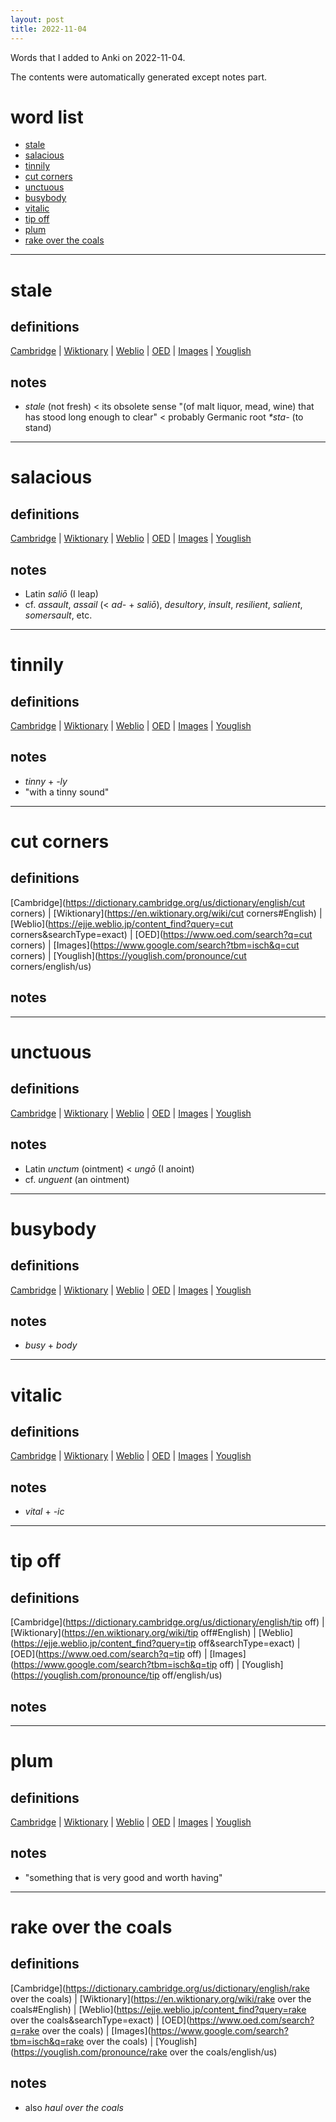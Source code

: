 ```yaml
---
layout: post
title: 2022-11-04
---
```


Words that I added to Anki on 2022-11-04.

The contents were automatically generated except notes part.
# word list
- [stale](#stale)
- [salacious](#salacious)
- [tinnily](#tinnily)
- [cut corners](#cut-corners)
- [unctuous](#unctuous)
- [busybody](#busybody)
- [vitalic](#vitalic)
- [tip off](#tip-off)
- [plum](#plum)
- [rake over the coals](#rake-over-the-coals)

---

# stale
## definitions
[Cambridge](https://dictionary.cambridge.org/us/dictionary/english/stale)
|
[Wiktionary](https://en.wiktionary.org/wiki/stale#English)
|
[Weblio](https://ejje.weblio.jp/content_find?query=stale&searchType=exact)
|
[OED](https://www.oed.com/search?q=stale)
|
[Images](https://www.google.com/search?tbm=isch&q=stale)
|
[Youglish](https://youglish.com/pronounce/stale/english/us)

## notes
- *stale* (not fresh) &lt; its obsolete sense "(of malt liquor, mead, wine) that has stood long enough to clear" &lt; probably Germanic root *\*sta-* (to stand)

---

# salacious
## definitions
[Cambridge](https://dictionary.cambridge.org/us/dictionary/english/salacious)
|
[Wiktionary](https://en.wiktionary.org/wiki/salacious#English)
|
[Weblio](https://ejje.weblio.jp/content_find?query=salacious&searchType=exact)
|
[OED](https://www.oed.com/search?q=salacious)
|
[Images](https://www.google.com/search?tbm=isch&q=salacious)
|
[Youglish](https://youglish.com/pronounce/salacious/english/us)

## notes
- Latin *saliō* (I leap)
- cf. *assault*, *assail* (&lt; *ad-* + *saliō*), *desultory*, *insult*, *resilient*, *salient*, *somersault*, etc.

---

# tinnily
## definitions
[Cambridge](https://dictionary.cambridge.org/us/dictionary/english/tinnily)
|
[Wiktionary](https://en.wiktionary.org/wiki/tinnily#English)
|
[Weblio](https://ejje.weblio.jp/content_find?query=tinnily&searchType=exact)
|
[OED](https://www.oed.com/search?q=tinnily)
|
[Images](https://www.google.com/search?tbm=isch&q=tinnily)
|
[Youglish](https://youglish.com/pronounce/tinnily/english/us)

## notes
- *tinny* + *-ly*
- "with a tinny sound"

---

# cut corners
## definitions
[Cambridge](https://dictionary.cambridge.org/us/dictionary/english/cut corners)
|
[Wiktionary](https://en.wiktionary.org/wiki/cut corners#English)
|
[Weblio](https://ejje.weblio.jp/content_find?query=cut corners&searchType=exact)
|
[OED](https://www.oed.com/search?q=cut corners)
|
[Images](https://www.google.com/search?tbm=isch&q=cut corners)
|
[Youglish](https://youglish.com/pronounce/cut corners/english/us)

## notes

---

# unctuous
## definitions
[Cambridge](https://dictionary.cambridge.org/us/dictionary/english/unctuous)
|
[Wiktionary](https://en.wiktionary.org/wiki/unctuous#English)
|
[Weblio](https://ejje.weblio.jp/content_find?query=unctuous&searchType=exact)
|
[OED](https://www.oed.com/search?q=unctuous)
|
[Images](https://www.google.com/search?tbm=isch&q=unctuous)
|
[Youglish](https://youglish.com/pronounce/unctuous/english/us)

## notes
- Latin *unctum* (ointment) &lt; *ungō* (I anoint)
- cf. *unguent* (an ointment)

---

# busybody
## definitions
[Cambridge](https://dictionary.cambridge.org/us/dictionary/english/busybody)
|
[Wiktionary](https://en.wiktionary.org/wiki/busybody#English)
|
[Weblio](https://ejje.weblio.jp/content_find?query=busybody&searchType=exact)
|
[OED](https://www.oed.com/search?q=busybody)
|
[Images](https://www.google.com/search?tbm=isch&q=busybody)
|
[Youglish](https://youglish.com/pronounce/busybody/english/us)

## notes
- *busy* + *body*

---

# vitalic
## definitions
[Cambridge](https://dictionary.cambridge.org/us/dictionary/english/vitalic)
|
[Wiktionary](https://en.wiktionary.org/wiki/vitalic#English)
|
[Weblio](https://ejje.weblio.jp/content_find?query=vitalic&searchType=exact)
|
[OED](https://www.oed.com/search?q=vitalic)
|
[Images](https://www.google.com/search?tbm=isch&q=vitalic)
|
[Youglish](https://youglish.com/pronounce/vitalic/english/us)

## notes
- *vital* + *-ic*

---

# tip off
## definitions
[Cambridge](https://dictionary.cambridge.org/us/dictionary/english/tip off)
|
[Wiktionary](https://en.wiktionary.org/wiki/tip off#English)
|
[Weblio](https://ejje.weblio.jp/content_find?query=tip off&searchType=exact)
|
[OED](https://www.oed.com/search?q=tip off)
|
[Images](https://www.google.com/search?tbm=isch&q=tip off)
|
[Youglish](https://youglish.com/pronounce/tip off/english/us)

## notes

---

# plum
## definitions
[Cambridge](https://dictionary.cambridge.org/us/dictionary/english/plum)
|
[Wiktionary](https://en.wiktionary.org/wiki/plum#English)
|
[Weblio](https://ejje.weblio.jp/content_find?query=plum&searchType=exact)
|
[OED](https://www.oed.com/search?q=plum)
|
[Images](https://www.google.com/search?tbm=isch&q=plum)
|
[Youglish](https://youglish.com/pronounce/plum/english/us)

## notes
- "something that is very good and worth having"

---

# rake over the coals
## definitions
[Cambridge](https://dictionary.cambridge.org/us/dictionary/english/rake over the coals)
|
[Wiktionary](https://en.wiktionary.org/wiki/rake over the coals#English)
|
[Weblio](https://ejje.weblio.jp/content_find?query=rake over the coals&searchType=exact)
|
[OED](https://www.oed.com/search?q=rake over the coals)
|
[Images](https://www.google.com/search?tbm=isch&q=rake over the coals)
|
[Youglish](https://youglish.com/pronounce/rake over the coals/english/us)

## notes
- also *haul over the coals*

